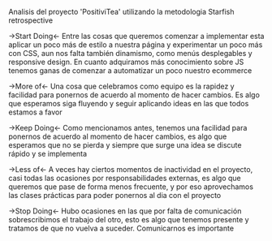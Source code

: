 Analisis del proyecto 'PositiviTea' utilizando la metodologia Starfish retrospective

->Start Doing<-
Entre las cosas que queremos comenzar a implementar esta aplicar un poco más de estilo a nuestra página y experimentar un poco más con CSS, aun nos falta también dinamismo, como menús desplegables y responsive design. En cuanto adquiramos más conocimiento sobre JS tenemos ganas de comenzar a automatizar un poco nuestro ecommerce

->More of<-
Una cosa que celebramos como equipo es la rapidez y facilidad para ponernos de acuerdo al momento de hacer cambios. Es algo que esperamos siga fluyendo y seguir aplicando ideas en las que todos estamos a favor

->Keep Doing<-
Como mencionamos antes, tenemos una facilidad para ponernos de acuerdo al momento de hacer cambios, es algo que esperamos que no se pierda y siempre que surge una idea se discute rápido y se implementa

->Less of<-
A veces hay ciertos momentos de inactividad en el proyecto, casi todas las ocasiones por responsabilidades externas, es algo que queremos que pase de forma menos frecuente, y por eso aprovechamos las clases prácticas para poder ponernos al dia con el proyecto

->Stop Doing<-
Hubo ocasiones en las que por falta de comunicación sobrescribimos el trabajo del otro, esto es algo que tenemos presente y tratamos de que no vuelva a suceder. Comunicarnos es importante
